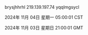 brysjhhrhl 219.139.197.74 yqqlmgsycl

2024年 11月 04日 星期一 05:00:01 CST

2024年 11月 03日 星期日 21:00:01 GMT
